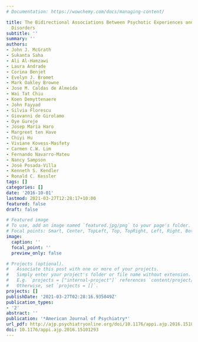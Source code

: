 ```yaml
---
# Documentation: https://wowchemy.com/docs/managing-content/

title: The Bidirectional Associations Between Psychotic Experiences and DSM-IV Mental
  Disorders
subtitle: ''
summary: ''
authors:
- John J. McGrath
- Sukanta Saha
- Ali Al-Hamzawi
- Laura Andrade
- Corina Benjet
- Evelyn J. Bromet
- Mark Oakley Browne
- Jose M. Caldas de Almeida
- Wai Tat Chiu
- Koen Demyttenaere
- John Fayyad
- Silvia Florescu
- Giovanni de Girolamo
- Oye Gureje
- Josep Maria Haro
- Margreet ten Have
- Chiyi Hu
- Viviane Kovess-Masfety
- Carmen C.W. Lim
- Fernando Navarro-Mateu
- Nancy Sampson
- José Posada-Villa
- Kenneth S. Kendler
- Ronald C. Kessler
tags: []
categories: []
date: '2016-10-01'
lastmod: 2021-03-27T12:28:17+10:00
featured: false
draft: false

# Featured image
# To use, add an image named `featured.jpg/png` to your page's folder.
# Focal points: Smart, Center, TopLeft, Top, TopRight, Left, Right, BottomLeft, Bottom, BottomRight.
image:
  caption: ''
  focal_point: ''
  preview_only: false

# Projects (optional).
#   Associate this post with one or more of your projects.
#   Simply enter your project's folder or file name without extension.
#   E.g. `projects = ["internal-project"]` references `content/project/deep-learning/index.md`.
#   Otherwise, set `projects = []`.
projects: []
publishDate: '2021-03-27T02:28:16.935049Z'
publication_types:
- '2'
abstract: ''
publication: '*American Journal of Psychiatry*'
url_pdf: http://ajp.psychiatryonline.org/doi/10.1176/appi.ajp.2016.15101293
doi: 10.1176/appi.ajp.2016.15101293
---
```

